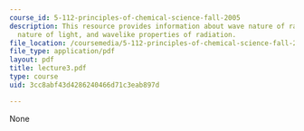 ```yaml
---
course_id: 5-112-principles-of-chemical-science-fall-2005
description: This resource provides information about wave nature of radiation, wave
  nature of light, and wavelike properties of radiation.
file_location: /coursemedia/5-112-principles-of-chemical-science-fall-2005/3cc8abf43d4286240466d71c3eab897d_lecture3.pdf
file_type: application/pdf
layout: pdf
title: lecture3.pdf
type: course
uid: 3cc8abf43d4286240466d71c3eab897d

---
```

None